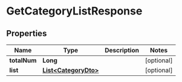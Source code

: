 

# GetCategoryListResponse


## Properties

Name | Type | Description | Notes
------------ | ------------- | ------------- | -------------
**totalNum** | **Long** |  |  [optional]
**list** | [**List&lt;CategoryDto&gt;**](CategoryDto.md) |  |  [optional]




